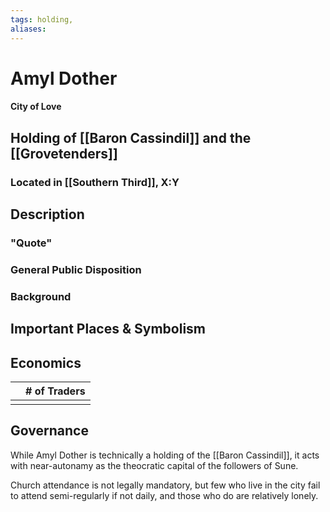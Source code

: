 ```yaml
---
tags: holding,
aliases:
---
```

# Amyl Dother
#### City of Love
## Holding of [[Baron Cassindil]] and the [[Grovetenders]]
### Located in [[Southern Third]], X:Y
## Description
### "Quote"

### General Public Disposition

### Background
## Important Places & Symbolism

## Economics
|     | # of Traders |
| --- | ------------ |
|     |              |

## Governance
While Amyl Dother is technically a holding of the [[Baron Cassindil]], it acts with near-autonamy as the theocratic capital of the followers of Sune.

Church attendance is not legally mandatory, but few who live in the city fail to attend semi-regularly if not daily, and those who do are relatively lonely.